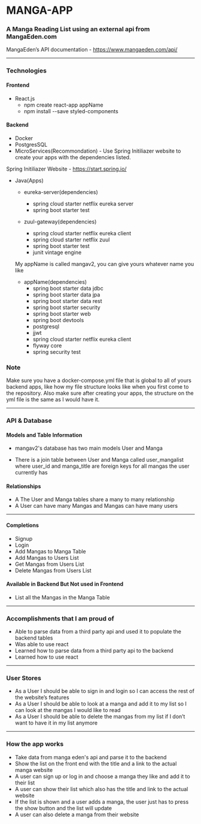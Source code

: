 # MANGA-APP 

### A Manga Reading List using an external api from MangaEden.com 

 MangaEden’s API  documentation - https://www.mangaeden.com/api/

-------------------------------------------------------------------------------------------------------------------------------------

### Technologies

#### Frontend
- React.js 
    - npm create react-app appName
    - npm install --save styled-components

#### Backend
- Docker
- PostgresSQL
- MicroServices(Recommondation) - Use Spring Initiliazer website to create your apps with the dependencies listed. 

Spring Initiliazer Website - https://start.spring.io/

- Java(Apps)
    - eureka-server(dependencies)
        - spring cloud starter netflix eureka server
        - spring boot starter test

    - zuul-gateway(dependencies)
        - spring cloud starter netflix eureka client
        - spring cloud starter netflix zuul
        - spring boot starter test
        - junit vintage engine

    My appName is called mangav2, you can give yours whatever name you like
    - appName(dependencies)
        - spring boot starter data jdbc
        - spring boot starter data jpa
        - spring boot starter data rest
        - spring boot starter security
        - spring boot starter web
        - spring boot devtools
        - postgresql
        - jjwt
        - spring cloud starter netflix eureka client
        - flyway core
        - spring security test
  
### Note

Make sure you have a docker-compose.yml file that is global to all of yours backend apps, like how my file structure looks like when you first come to the repository. Also make sure after creating your apps, the structure on the yml file is the same as I would have it. 

----

### API & Database 

#### Models and Table Information
-	mangav2's database has two main models User and Manga

-	There is a join table between User and Manga called user_mangalist where user_id and manga_title are foreign keys for all mangas the user currently has

#### Relationships
-	A The User and Manga tables share a many to many relationship
-	A User can have many Mangas and Mangas can have many users

-------------------------------------------------------------------------------------------------------------------------------------

#### Completions

-   Signup
-	Login
-	Add Mangas to Manga Table
-	Add Mangas to Users List
-	Get Mangas from Users List
-	Delete Mangas from Users List 

#### Available in Backend But Not used in Frontend
-	List all the Mangas in the Manga Table

-------------------------------------------------------------------------------------------------------------------------------------

### Accomplishments that I am proud of
-	Able to parse data from a third party api and used it to populate the backend tables
-	Was able to use react 
-	Learned how to parse data from a third party api to the backend
-   Learned how to use react 

-------------------------------------------------------------------------------------------------------------------------------------

### User Stores
-	As a User I should be able to sign in and login so I can access the rest of the website’s features
-	As a User I should be able to look at a manga and add it to my list so I can look at the mangas I would like to read
-	As a User I should be able to delete the mangas from my list if I don’t want to have it in my list anymore

-------------------------------------------------------------------------------------------------------------------------------------

### How the app works
- Take data from manga eden's api and parse it to the backend 
- Show the list on the front end with the title and a link to the actual manga website
- A user can sign up or log in and choose a manga they like and add it to their list
- A user can show their list which also has the title and link to the actual website
- If the list is shown and a user adds a manga, the user just has to press the show button and the list will update
- A user can also delete a manga from their website
